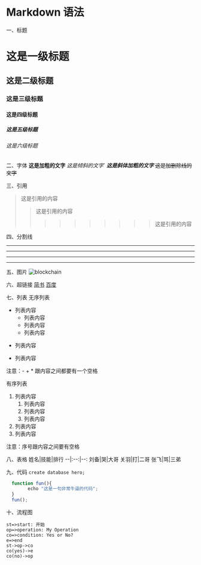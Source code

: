 <!--
 * @Author: Shaw
 * @Date: 2021-06-15 14:22:53
 * @Description:
 * @LastEditors: Shaw
 * @LastEditTime: 2021-06-16 14:51:47
-->

# Markdown 语法

一、标题

# 这是一级标题

## 这是二级标题

### 这是三级标题

#### 这是四级标题

##### 这是五级标题

###### 这是六级标题

二、字体
**这是加粗的文字**
_这是倾斜的文字_`
**_这是斜体加粗的文字_**
~~这是加删除线的文字~~

三、引用

> 这是引用的内容
>
> > 这是引用的内容
> >
> > > > > > > > > > 这是引用的内容

四、分割线

---

---

---

---

五、图片
![blockchain](https://ss0.bdstatic.com/70cFvHSh_Q1YnxGkpoWK1HF6hhy/it/u=702257389,1274025419&fm=27&gp=0.jpg '区块链')

六、超链接
[简书](http://jianshu.com)
[百度](http://baidu.com)

七、列表
无序列表

- 列表内容
  - 列表内容
  - 列表内容
  - 列表内容

* 列表内容

- 列表内容

注意：- + \* 跟内容之间都要有一个空格

有序列表

1. 列表内容
   1. 列表内容
   2. 列表内容
   3. 列表内容
2. 列表内容
3. 列表内容

注意：序号跟内容之间要有空格

八、表格
姓名|技能|排行
--|:--:|--:
刘备|哭|大哥
关羽|打|二哥
张飞|骂|三弟

九、代码
`create database hero;`

```js
  function fun(){
        echo "这是一句非常牛逼的代码";
  }
  fun();
```

十、流程图

```flow
st=>start: 开始
op=>operation: My Operation
co=>condition: Yes or No?
e=>end
st->op->co
co(yes)->e
co(no)->op
```
